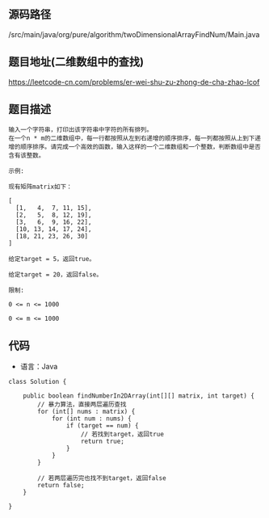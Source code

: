 ## 源码路径

/src/main/java/org/pure/algorithm/twoDimensionalArrayFindNum/Main.java

## 题目地址(二维数组中的查找)

https://leetcode-cn.com/problems/er-wei-shu-zu-zhong-de-cha-zhao-lcof

## 题目描述

```
输入一个字符串，打印出该字符串中字符的所有排列。
在一个n * m的二维数组中，每一行都按照从左到右递增的顺序排序，每一列都按照从上到下递增的顺序排序。请完成一个高效的函数，输入这样的一个二维数组和一个整数，判断数组中是否含有该整数。

示例:

现有矩阵matrix如下：

[
  [1,   4,  7, 11, 15],
  [2,   5,  8, 12, 19],
  [3,   6,  9, 16, 22],
  [10, 13, 14, 17, 24],
  [18, 21, 23, 26, 30]
]

给定target = 5，返回true。

给定target = 20，返回false。

限制:

0 <= n <= 1000

0 <= m <= 1000
```

## 代码

- 语言：Java

```
class Solution {

    public boolean findNumberIn2DArray(int[][] matrix, int target) {
        // 暴力算法，直接两层遍历查找
        for (int[] nums : matrix) {
            for (int num : nums) {
                if (target == num) {
                    // 若找到target，返回true
                    return true;
                }
            }
        }

        // 若两层遍历完也找不到target，返回false
        return false;
    }

}
```